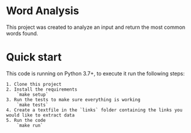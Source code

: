 Word Analysis
=============

This project was created to analyze an input and return the most common words found.


Quick start
===========

This code is running on Python 3.7+, to execute it run the following steps:

    1. Clone this project
    2. Install the requirements
        `make setup`
    3. Run the tests to make sure everything is working
        `make tests`
    4. Create a textfile in the `links` folder containing the links you would like to extract data
    5. Run the code
        `make run`

